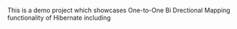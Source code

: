 This is a demo project which showcases One-to-One Bi Drectional Mapping functionality of Hibernate including